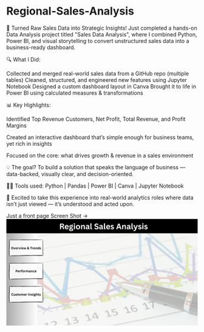 # Regional-Sales-Analysis
🚀 Turned Raw Sales Data into Strategic Insights!
Just completed a hands-on Data Analysis project titled "Sales Data Analysis", where I combined Python, Power BI, and visual storytelling to
convert unstructured sales data into a business-ready dashboard.

🔍 What I Did:

Collected and merged real-world sales data from a GitHub repo (multiple tables)
Cleaned, structured, and engineered new features using Jupyter Notebook
Designed a custom dashboard layout in Canva Brought it to life in Power BI using calculated measures & transformations

📊 Key Highlights:

Identified Top Revenue Customers, Net Profit, Total Revenue, and Profit
Margins

Created an interactive dashboard that’s simple enough for business
teams, yet rich in insights

Focused on the core: what drives growth & revenue in a sales environment

💡 The goal? To build a solution that speaks the language of business —
data-backed, visually clear, and decision-oriented.

👨‍💻 Tools used: Python | Pandas | Power BI | Canva | Jupyter Notebook

🔗 Excited to take this experience into real-world analytics roles where
data isn’t just viewed — it’s understood and acted upon.

Just a front page Screen Shot ->
![Dahboard Preview](https://github.com/Goutam2003/Regional-Sales-Analysis/blob/main/Screenshot%202025-07-07%20220536.png)
